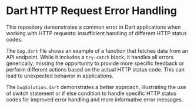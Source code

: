 # Dart HTTP Request Error Handling

This repository demonstrates a common error in Dart applications when working with HTTP requests: insufficient handling of different HTTP status codes.

The `bug.dart` file shows an example of a function that fetches data from an API endpoint.  While it includes a `try-catch` block, it handles all errors generically,  missing the opportunity to provide more specific feedback or perform different actions based on the actual HTTP status code. This can lead to unexpected behavior in applications.

The `bugSolution.dart` demonstrates a better approach, illustrating the use of switch statement or if else condition to handle specific HTTP status codes for improved error handling and more informative error messages.